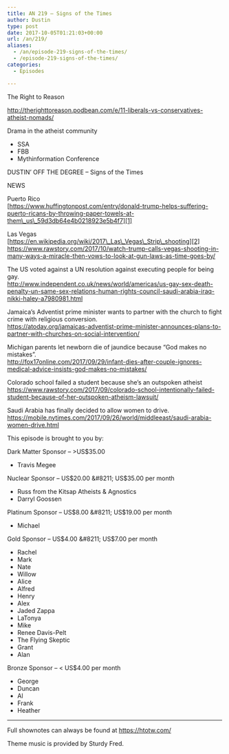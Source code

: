 ```yaml
---
title: AN 219 – Signs of the Times
author: Dustin
type: post
date: 2017-10-05T01:21:03+00:00
url: /an/219/
aliases:
  - /an/episode-219-signs-of-the-times/
  - /episode-219-signs-of-the-times/
categories:
  - Episodes

---
```

<div id="buzzsprout-player-10552890"></div><script src="https://www.buzzsprout.com/1983601/10552890-episode-219-signs-of-the-times.js?container_id=buzzsprout-player-10552890&player=small" type="text/javascript" charset="utf-8"></script>
<!--more-->

The Right to Reason

  
<http://therighttoreason.podbean.com/e/11-liberals-vs-conservatives-atheist-nomads/>

Drama in the atheist community  
* SSA  
* FBB  
* Mythinformation Conference

DUSTIN’ OFF THE DEGREE &#8211; Signs of the Times

NEWS

Puerto Rico  
[https://www.huffingtonpost.com/entry/donald-trump-helps-suffering-puerto-ricans-by-throwing-paper-towels-at-them\_us\_59d3db64e4b0218923e5b4f7][1]

Las Vegas  
[https://en.wikipedia.org/wiki/2017\_Las\_Vegas\_Strip\_shooting][2]  
 <https://www.rawstory.com/2017/10/watch-trump-calls-vegas-shooting-in-many-ways-a-miracle-then-vows-to-look-at-gun-laws-as-time-goes-by/>

The US voted against a UN resolution against executing people for being gay.  
 <http://www.independent.co.uk/news/world/americas/us-gay-sex-death-penalty-un-same-sex-relations-human-rights-council-saudi-arabia-iraq-nikki-haley-a7980981.html>

Jamaica&#8217;s Adventist prime minister wants to partner with the church to fight crime with religious conversion.  
 <https://atoday.org/jamaicas-adventist-prime-minister-announces-plans-to-partner-with-churches-on-social-intervention/>

Michigan parents let newborn die of jaundice because &#8220;God makes no mistakes&#8221;.  
 <http://fox17online.com/2017/09/29/infant-dies-after-couple-ignores-medical-advice-insists-god-makes-no-mistakes/>

Colorado school failed a student because she’s an outspoken atheist  
 <https://www.rawstory.com/2017/09/colorado-school-intentionally-failed-student-because-of-her-outspoken-atheism-lawsuit/>

Saudi Arabia has finally decided to allow women to drive.  
 <https://mobile.nytimes.com/2017/09/26/world/middleeast/saudi-arabia-women-drive.html>

This episode is brought to you by:

Dark Matter Sponsor &#8211; >US$35.00  
* Travis Megee  

Nuclear Sponsor &#8211; US$20.00 &#8211; US$35.00 per month  
* Russ from the Kitsap Atheists & Agnostics  
* Darryl Goossen  

Platinum Sponsor &#8211; US$8.00 &#8211; US$19.00 per month  
* Michael  

Gold Sponsor &#8211; US$4.00 &#8211; US$7.00 per month  
* Rachel  
* Mark  
* Nate  
* Willow  
* Alice  
* Alfred  
* Henry  
* Alex  
* Jaded Zappa  
* LaTonya  
* Mike  
* Renee Davis-Pelt  
* The Flying Skeptic  
* Grant  
* Alan  

Bronze Sponsor &#8211; < US$4.00 per month  
* George  
* Duncan  
* Al  
* Frank  
* Heather

<hr width="500" />

Full shownotes can always be found at <https://htotw.com/>  

Theme music is provided by Sturdy Fred.

 [1]: https://www.huffingtonpost.com/entry/donald-trump-helps-suffering-puerto-ricans-by-throwing-paper-towels-at-them_us_59d3db64e4b0218923e5b4f7
 [2]: https://en.wikipedia.org/wiki/2017_Las_Vegas_Strip_shooting